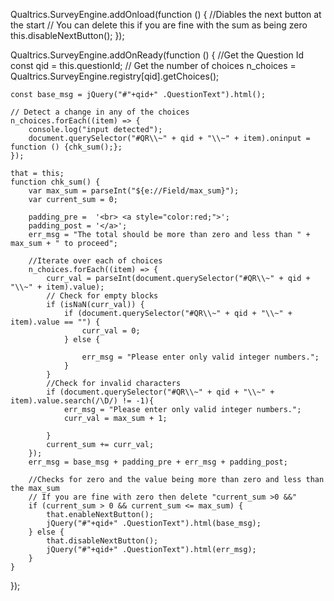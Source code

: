 Qualtrics.SurveyEngine.addOnload(function () {
	//Diables the next button at the start
	// You can delete this if you are fine with the sum as being zero
	this.disableNextButton();
});

Qualtrics.SurveyEngine.addOnReady(function () {
	//Get the Question Id
	const qid = this.questionId;
	// Get the number of choices
    n_choices = Qualtrics.SurveyEngine.registry[qid].getChoices();
    
    const base_msg = jQuery("#"+qid+" .QuestionText").html(); 

	// Detect a change in any of the choices
	n_choices.forEach((item) => {
		console.log("input detected");
		document.querySelector("#QR\\~" + qid + "\\~" + item).oninput = function () {chk_sum();};
	});

	that = this;
	function chk_sum() {
		var max_sum = parseInt("${e://Field/max_sum}");
		var current_sum = 0;
		
        padding_pre =  '<br> <a style="color:red;">';
        padding_post = '</a>';
        err_msg = "The total should be more than zero and less than " + max_sum + " to proceed";
        
		//Iterate over each of choices
		n_choices.forEach((item) => {
            curr_val = parseInt(document.querySelector("#QR\\~" + qid + "\\~" + item).value);
            // Check for empty blocks
			if (isNaN(curr_val)) {
                if (document.querySelector("#QR\\~" + qid + "\\~" + item).value == "") {
                    curr_val = 0;
				} else {

					err_msg = "Please enter only valid integer numbers.";
				}
            }
            //Check for invalid characters
            if (document.querySelector("#QR\\~" + qid + "\\~" + item).value.search(/\D/) != -1){
                err_msg = "Please enter only valid integer numbers.";
                curr_val = max_sum + 1;

            }
			current_sum += curr_val;
		});
        err_msg = base_msg + padding_pre + err_msg + padding_post;
        
		//Checks for zero and the value being more than zero and less than the max_sum
		// If you are fine with zero then delete "current_sum >0 &&"
		if (current_sum > 0 && current_sum <= max_sum) {
			that.enableNextButton();
			jQuery("#"+qid+" .QuestionText").html(base_msg);
		} else {
			that.disableNextButton();
			jQuery("#"+qid+" .QuestionText").html(err_msg);
		}
	}
});